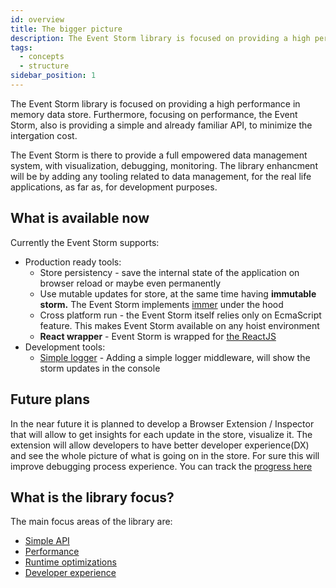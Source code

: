 ```yaml
---
id: overview
title: The bigger picture
description: The Event Storm library is focused on providing a high performance in memory data store. Focusing on performance, it also provides a simple and familiar API
tags:
  - concepts
  - structure
sidebar_position: 1
---
```


The Event Storm library is focused on providing a high performance in memory data store. Furthermore, focusing on performance, the Event Storm, also is providing a simple and already familiar API, to minimize the intergation cost.

The Event Storm is there to provide a full empowered data management system, with visualization, debugging, monitoring. The library enhancment will be by adding any tooling related to data management, for the real life applications, as far as, for development purposes.

## What is available now
Currently the Event Storm supports:
- Production ready tools:
  - Store persistency - save the internal state of the application on browser reload or maybe even permanently
  - Use mutable updates for store, at the same time having **immutable storm.** The Event Storm implements [immer](https://github.com/immerjs/immer) under the hood
  - Cross platform run - the Event Storm itself relies only on EcmaScript feature. This makes Event Storm available on any hoist environment
  - **React wrapper** - Event Storm is wrapped for [the ReactJS](https://github.com/event-storm/react-event-storm)
- Development tools:
  - [Simple logger](https://github.com/event-storm/event-storm-logger) - Adding a simple logger middleware, will show the storm updates in the console

## Future plans 
In the near future it is planned to develop a Browser Extension / Inspector that will allow to get insights for each update in the store, visualize it. The extension will allow developers to have better developer experience(DX) and see the whole picture of what is going on in the store. For sure this will improve debugging process experience. You can track the [progress here](https://github.com/event-storm/event-storm/projects/2)

## What is the library focus?

The main focus areas of the library are:
- [Simple API](./api.mdx)
- [Performance](./performance.md)
- [Runtime optimizations](./performance.md#mimimal-data-processing)
- [Developer experience](./performance.md#maintanance-cost)

